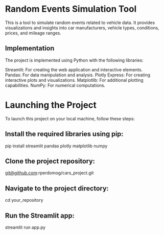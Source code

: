 # Random Events Simulation Tool
This is a tool to simulate random events related to vehicle data. It provides visualizations and insights into car manufacturers, vehicle types, conditions, prices, and mileage ranges.

## Implementation
The project is implemented using Python with the following libraries:

Streamlit: For creating the web application and interactive elements.
Pandas: For data manipulation and analysis.
Plotly Express: For creating interactive plots and visualizations.
Matplotlib: For additional plotting capabilities.
NumPy: For numerical computations.

# Launching the Project
To launch this project on your local machine, follow these steps:

## Install the required libraries using pip:

pip install streamlit pandas plotly matplotlib numpy

## Clone the project repository:

git@github.com:rperdomog/cars_project.git

## Navigate to the project directory:

cd your_repository

## Run the Streamlit app: 

streamlit run app.py
